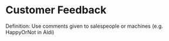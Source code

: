 # Customer Feedback

Definition: Use comments given to salespeople or machines (e.g. HappyOrNot in Aldi)